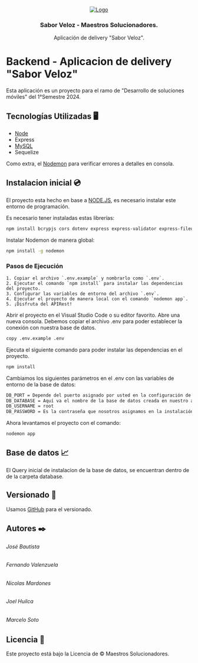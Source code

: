 <!-- PROYECTO -->
<br />
<div align="center">
  <a href="https://google.cl">
    <img src="https://i.imgur.com/aFXNOwu.png" alt="Logo" >
  </a>

  <h3 align="center">Sabor Veloz - Maestros Solucionadores.</h3>

  <p align="center">
    Aplicación de delivery "Sabor Veloz".
  </p>
</div>

# Backend - Aplicacion de delivery "Sabor Veloz"

Esta aplicación es un proyecto para el ramo de "Desarrollo de soluciones móviles" del 1°Semestre 2024. 


## Tecnologías Utilizadas 🖥️
- [Node](https://nodejs.org/en/download/current)
- Express
- [MySQL](https://dev.mysql.com/downloads/installer/)
- Sequelize

Como extra, el [Nodemon](https://www.npmjs.com/package/nodemon) para verificar errores a detalles en consola.

## Instalacion inicial 💿
El proyecto esta hecho en base a [NODE.JS](https://nodejs.org/en), es necesario instalar este entorno de programación.

Es necesario tener instaladas estas librerías:
```bash
npm install bcrypjs cors dotenv express express-validator express-fileupload jsonwebtoken morgan mysql sequelize sequelize-cli
```

Instalar Nodemon de manera global:
```bash
npm install -g nodemon
```


### Pasos de Ejecución
    1. Copiar el archivo `.env.example` y nombrarlo como `.env`.
    2. Ejecutar el comando `npm install` para instalar las dependencias del proyecto.
    3. Configurar las variables de entorno del archivo `.env`.
    4. Ejecutar el proyecto de manera local con el comando `nodemon app`.
    5. ¡Disfruta del APIRest!


Abrir el proyecto en el Visual Studio Code o su editor favorito. Abre una nueva consola.
Debemos copiar el archivo .env para poder establecer la conexión con nuestra base de datos.
```bash
copy .env.example .env
```

Ejecuta el siguiente comando para poder instalar las dependencias en el proyecto.
```bash
npm install
```

Cambiamos los siguientes parámetros en el .env con las variables de entorno de la base de datos:
```bash
DB_PORT = Depende del puerto asignado por usted en la configuración de su base de datos(default: 3306)
DB_DATABASE = Aquí va el nombre de la base de datos creada en nuestro administrador de base de datos preferido.
DB_USERNAME = root
DB_PASSWORD = Es la contraseña que nosotros asignamos en la instalación, en caso de utilizar Xampp, Laragon, etc... Este campo se debe dejar vacío.
```

Ahora levantamos el proyecto con el comando:
```bash
nodemon app
```


## Base de datos 📈

El Query inicial de instalacion de la base de datos, se encuentran dentro de de la carpeta database.

## Versionado 📌

Usamos [GitHub](https://github.com/Jose-LocoPepe/Backend-App-Delivery) para el versionado.

## Autores ✒️

###### José Bautista

###### Fernando Valenzuela

###### Nicolas Mardones

###### Joel Huilca

###### Marcelo Soto


## Licencia 📄

Este proyecto está bajo la Licencia de &copy; Maestros Solucionadores.
